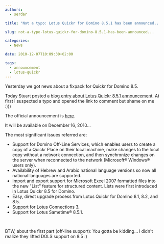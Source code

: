 ```yaml
---
authors:
  - serdar

title: "Not a typo: Lotus Quickr for Domino 8.5.1 has been announced..."

slug: not-a-typo-lotus-quickr-for-domino-8.5.1-has-been-announced...

categories:
  - News

date: 2010-12-07T10:09:30+02:00

tags:
  - announcement
  - lotus-quickr
---
```


Yesterday we got news about a fixpack for Quickr for Domino 8.5.

Today Stuart posted a [blog entry about Lotus Quickr 8.5.1 announcement](http://quickrblog.com/blog/quickrblog.nsf/dx/lotus-quickr-8.5.1-now-available). At first I suspected a typo and opened the link to comment but shame on me :)))
<!-- more -->
The official announcement is [here](http://www-01.ibm.com/common/ssi/cgi-bin/ssialias?subtype=ca&infotype=an&appname=iSource&supplier=877&letternum=ENUSZP10-0551).

It will be available on December 16, 2010...

The most significant issues referred are:

* Support for Domino Off-Line Services, which enables users to create a copy of a Quickr Place on their local machine, make changes to the local copy without a network connection, and then synchronize changes on the server when reconnected to the network (Microsoft® Windows® users only).
* Availability of Hebrew and Arabic national language versions so now all national languages are supported.
* Import and export support for Microsoft Excel 2007 formatted files into the new "List" feature for structured content. Lists were first introduced in Lotus Quickr 8.5 for Domino.
* Easy, direct upgrade process from Lotus Quickr for Domino 8.1, 8.2, and 8.5.
* Support for Lotus Connections 3.
* Support for Lotus Sametime® 8.5.1.

<br />

BTW, about the first part (off-line support): You gotta be kidding... I didn't realize they lifted DOLS support on 8.5 :)
